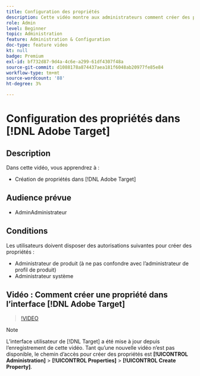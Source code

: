 ```yaml
---
title: Configuration des propriétés
description: Cette vidéo montre aux administrateurs comment créer des propriétés dans Adobe Target.
role: Admin
level: Beginner
topic: Administration
feature: Administration & Configuration
doc-type: feature video
kt: null
badge: Premium
exl-id: bf732d87-9d4a-4c6e-a299-61df4307f48a
source-git-commit: d1088178a874437aea181f6048ab20977fe85e84
workflow-type: tm+mt
source-wordcount: '88'
ht-degree: 3%

---
```


# Configuration des propriétés dans [!DNL Adobe Target]

## Description

Dans cette vidéo, vous apprendrez à :

* Création de propriétés dans [!DNL Adobe Target]

## Audience prévue

* AdminAdministrateur

## Conditions

Les utilisateurs doivent disposer des autorisations suivantes pour créer des propriétés :

* Administrateur de produit (à ne pas confondre avec l’administrateur de profil de produit)
* Administrateur système

## Vidéo : Comment créer une propriété dans l’interface [!DNL Adobe Target]

>[!VIDEO](https://video.tv.adobe.com/v/18990/?quality=12)

>[!NOTE]
>
>L’interface utilisateur de [!DNL Target] a été mise à jour depuis l’enregistrement de cette vidéo. Tant qu’une nouvelle vidéo n’est pas disponible, le chemin d’accès pour créer des propriétés est **[!UICONTROL Administration]** > **[!UICONTROL Properties]** > **[!UICONTROL Create Property]**.